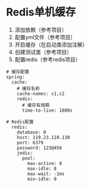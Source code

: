 # Redis单机缓存

1. 添加依赖（参考项目）
2. 配置yml文件（参考项目）
3. 开启缓存（在启动类添加注解）
4. 创建测试类（参考项目）
5. 配置redis（参考redis项目）

```
# 缓存配置
spring:
  cache:
    # 缓存名称
    cache-names: c1,c2
    redis:
      # 缓存有效期
      time-to-live: 1800s

# Redis配置
  redis:
    database: 0
    host: 119.23.110.130
    port: 6379
    password: 123@456
    jedis:
      pool:
        max-active: 8
        max-idle: 8
        max-wait: -1ms
        min-idle: 0
```


